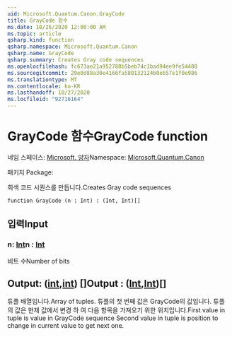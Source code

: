 ```yaml
---
uid: Microsoft.Quantum.Canon.GrayCode
title: GrayCode 함수
ms.date: 10/26/2020 12:00:00 AM
ms.topic: article
qsharp.kind: function
qsharp.namespace: Microsoft.Quantum.Canon
qsharp.name: GrayCode
qsharp.summary: Creates Gray code sequences
ms.openlocfilehash: fc673ae21a952788b5beb74c1bad94ee9fe54480
ms.sourcegitcommit: 29e0d88a30e4166fa580132124b0eb57e1f0e986
ms.translationtype: MT
ms.contentlocale: ko-KR
ms.lasthandoff: 10/27/2020
ms.locfileid: "92716164"
---
```

# <a name="graycode-function"></a><span data-ttu-id="60428-102">GrayCode 함수</span><span class="sxs-lookup"><span data-stu-id="60428-102">GrayCode function</span></span>

<span data-ttu-id="60428-103">네임 스페이스: [Microsoft. 양자](xref:Microsoft.Quantum.Canon)</span><span class="sxs-lookup"><span data-stu-id="60428-103">Namespace: [Microsoft.Quantum.Canon](xref:Microsoft.Quantum.Canon)</span></span>

<span data-ttu-id="60428-104">패키지 [](https://nuget.org/packages/)</span><span class="sxs-lookup"><span data-stu-id="60428-104">Package: [](https://nuget.org/packages/)</span></span>


<span data-ttu-id="60428-105">회색 코드 시퀀스를 만듭니다.</span><span class="sxs-lookup"><span data-stu-id="60428-105">Creates Gray code sequences</span></span>

```qsharp
function GrayCode (n : Int) : (Int, Int)[]
```


## <a name="input"></a><span data-ttu-id="60428-106">입력</span><span class="sxs-lookup"><span data-stu-id="60428-106">Input</span></span>

### <a name="n--int"></a><span data-ttu-id="60428-107">n: [Int](xref:microsoft.quantum.lang-ref.int)</span><span class="sxs-lookup"><span data-stu-id="60428-107">n : [Int](xref:microsoft.quantum.lang-ref.int)</span></span>

<span data-ttu-id="60428-108">비트 수</span><span class="sxs-lookup"><span data-stu-id="60428-108">Number of bits</span></span>



## <a name="output--intint"></a><span data-ttu-id="60428-109">Output: ([int](xref:microsoft.quantum.lang-ref.int),[int](xref:microsoft.quantum.lang-ref.int)) []</span><span class="sxs-lookup"><span data-stu-id="60428-109">Output : ([Int](xref:microsoft.quantum.lang-ref.int),[Int](xref:microsoft.quantum.lang-ref.int))[]</span></span>

<span data-ttu-id="60428-110">튜플 배열입니다.</span><span class="sxs-lookup"><span data-stu-id="60428-110">Array of tuples.</span></span> <span data-ttu-id="60428-111">튜플의 첫 번째 값은 GrayCode의 값입니다. 튜플의 값은 현재 값에서 변경 하 여 다음 항목을 가져오기 위한 위치입니다.</span><span class="sxs-lookup"><span data-stu-id="60428-111">First value in tuple is value in GrayCode sequence Second value in tuple is position to change in current value to get next one.</span></span>